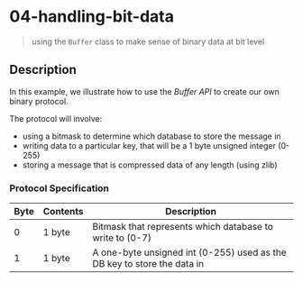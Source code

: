 # 04-handling-bit-data
> using the `Buffer` class to make sense of binary data at bit level

## Description
In this example, we illustrate how to use the *Buffer API* to create our own binary protocol.

The protocol will involve:
+ using a bitmask to determine which database to store the message in
+ writing data to a particular key, that will be a 1 byte unsigned integer (0-255)
+ storing a message that is compressed data of any length (using zlib)

### Protocol Specification

| Byte      | Contents      | Description                                                             |
|-----------|---------------|-------------------------------------------------------------------------|
| 0         | 1 byte        | Bitmask that represents which database to write to (0-7)                |
| 1         | 1 byte        | A one-byte unsigned int (0-255) used as the DB key to store the data in |                 | 2-n       | 0-n bytes     | The data to store, in compressed format (zlib)                          |

